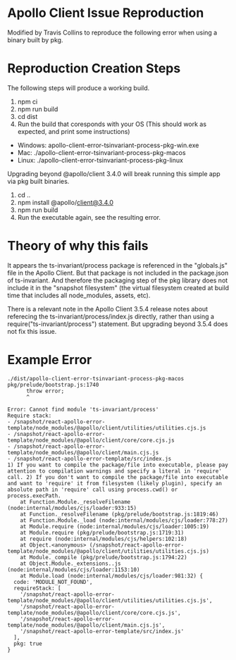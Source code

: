 # Apollo Client Issue Reproduction

Modified by Travis Collins to reproduce the following error when using a binary built by pkg.

# Reproduction Creation Steps

The following steps will produce a working build.

1. npm ci
1. npm run build
1. cd dist
1. Run the build that coresponds with your OS (This should work as expected, and print some instructions)

- Windows: apollo-client-error-tsinvariant-process-pkg-win.exe
- Mac: ./apollo-client-error-tsinvariant-process-pkg-macos
- Linux: ./apollo-client-error-tsinvariant-process-pkg-linux

Upgrading beyond @apollo/client 3.4.0 will break running this simple app via pkg built binaries.

1. cd ..
1. npm install @apollo/client@3.4.0
1. npm run build
1. Run the executable again, see the resulting error.

# Theory of why this fails

It appears the ts-invariant/process package is referenced in the "globals.js" file in the Apollo Client. But that package is not included in the package.json of ts-invariant. And therefore the packaging step of the pkg library does not include it in the "snapshot filesystem" (the virtual filesystem created at build time that includes all node_modules, assets, etc).

There is a relevant note in the Apollo Client 3.5.4 release notes about referecing the ts-invariant/process/index.js directly, rather than using a require("ts-invariant/process") statement. But upgrading beyond 3.5.4 does not fix this issue.

# Example Error

```text
./dist/apollo-client-error-tsinvariant-process-pkg-macos
pkg/prelude/bootstrap.js:1740
      throw error;
      ^

Error: Cannot find module 'ts-invariant/process'
Require stack:
- /snapshot/react-apollo-error-template/node_modules/@apollo/client/utilities/utilities.cjs.js
- /snapshot/react-apollo-error-template/node_modules/@apollo/client/core/core.cjs.js
- /snapshot/react-apollo-error-template/node_modules/@apollo/client/main.cjs.js
- /snapshot/react-apollo-error-template/src/index.js
1) If you want to compile the package/file into executable, please pay attention to compilation warnings and specify a literal in 'require' call. 2) If you don't want to compile the package/file into executable and want to 'require' it from filesystem (likely plugin), specify an absolute path in 'require' call using process.cwd() or process.execPath.
    at Function.Module._resolveFilename (node:internal/modules/cjs/loader:933:15)
    at Function._resolveFilename (pkg/prelude/bootstrap.js:1819:46)
    at Function.Module._load (node:internal/modules/cjs/loader:778:27)
    at Module.require (node:internal/modules/cjs/loader:1005:19)
    at Module.require (pkg/prelude/bootstrap.js:1719:31)
    at require (node:internal/modules/cjs/helpers:102:18)
    at Object.<anonymous> (/snapshot/react-apollo-error-template/node_modules/@apollo/client/utilities/utilities.cjs.js)
    at Module._compile (pkg/prelude/bootstrap.js:1794:22)
    at Object.Module._extensions..js (node:internal/modules/cjs/loader:1153:10)
    at Module.load (node:internal/modules/cjs/loader:981:32) {
  code: 'MODULE_NOT_FOUND',
  requireStack: [
    '/snapshot/react-apollo-error-template/node_modules/@apollo/client/utilities/utilities.cjs.js',
    '/snapshot/react-apollo-error-template/node_modules/@apollo/client/core/core.cjs.js',
    '/snapshot/react-apollo-error-template/node_modules/@apollo/client/main.cjs.js',
    '/snapshot/react-apollo-error-template/src/index.js'
  ],
  pkg: true
}
```
